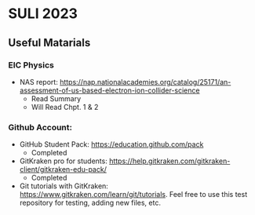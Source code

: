 # SULI 2023

## Useful Matarials 
### EIC Physics
- NAS report: https://nap.nationalacademies.org/catalog/25171/an-assessment-of-us-based-electron-ion-collider-science
    - Read Summary
    - Will Read Chpt. 1 & 2
### Github Account:
- GitHub Student Pack: https://education.github.com/pack
    - Completed
- GitKraken pro for students: https://help.gitkraken.com/gitkraken-client/gitkraken-edu-pack/
    - Completed
- Git tutorials with GitKraken: https://www.gitkraken.com/learn/git/tutorials. Feel free to use this test repository for testing, adding new files, etc. 
